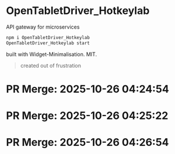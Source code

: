 # OpenTabletDriver_Hotkeylab

API gateway for microservices

```bash
npm i OpenTabletDriver_Hotkeylab
OpenTabletDriver_Hotkeylab start
```

built with Widget-Minimalisation. MIT.

> created out of frustration

# PR Merge: 2025-10-26 04:24:54

# PR Merge: 2025-10-26 04:25:22

# PR Merge: 2025-10-26 04:26:54

